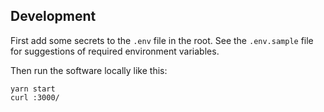 ## Development

First add some secrets to the `.env` file in the root. See the `.env.sample` file for suggestions
of required environment variables.

Then run the software locally like this:

```shell
yarn start
curl :3000/
```